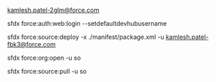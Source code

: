 kamlesh.patel-2glm@force.com

sfdx force:auth:web:login --setdefaultdevhubusername 

sfdx force:source:deploy -x ./manifest/package.xml  -u kamlesh.patel-fbk3@force.com

sfdx force:org:open  -u so

sfdx force:source:pull -u so
